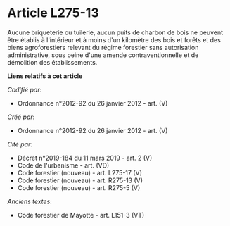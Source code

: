 # Article L275-13

Aucune briqueterie ou tuilerie, aucun puits de charbon de bois ne peuvent être établis à l'intérieur et à moins d'un
kilomètre des bois et forêts et des biens agroforestiers relevant du régime forestier sans autorisation administrative, sous
peine d'une amende contraventionnelle et de démolition des établissements.

**Liens relatifs à cet article**

_Codifié par_:

  - Ordonnance n°2012-92 du 26 janvier 2012 - art. (V)

_Créé par_:

  - Ordonnance n°2012-92 du 26 janvier 2012 - art. (V)

_Cité par_:

  - Décret n°2019-184 du 11 mars 2019 - art. 2 (V)
  - Code de l'urbanisme - art. (VD)
  - Code forestier (nouveau) - art. L275-17 (V)
  - Code forestier (nouveau) - art. R275-13 (V)
  - Code forestier (nouveau) - art. R275-5 (V)

_Anciens textes_:

  - Code forestier de Mayotte - art. L151-3 (VT)
